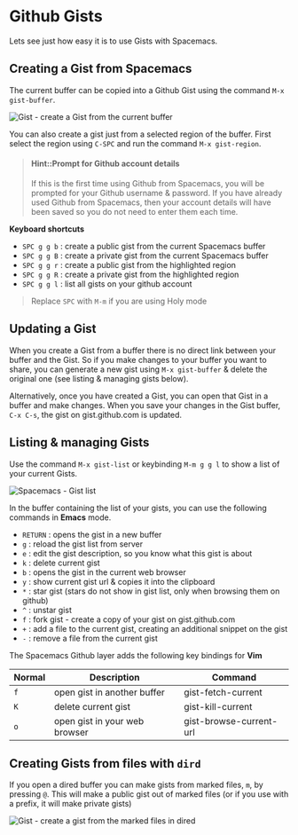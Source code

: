 # Github Gists

 Lets see just how easy it is to use Gists with Spacemacs.

## Creating a Gist from Spacemacs

The current buffer can be copied into a Github Gist using the command `M-x gist-buffer`.

![Gist - create a Gist from the current buffer](/images/spacemacs-gist-create-from-buffer.png)

You can also create a gist just from a selected region of the buffer.  First select the region using `C-SPC` and run the command `M-x gist-region`.

> #### Hint::Prompt for Github account details
> If this is the first time using Github from Spacemacs, you will be prompted for your Github username & password.
>  If you have already used Github from Spacemacs, then your account details will have been saved so you do not need to enter them each time.

**Keyboard shortcuts**
- `SPC g g b` : create a public gist from the current Spacemacs buffer
- `SPC g g B` : create a private gist from the current Spacemacs buffer
- `SPC g g r` : create a public gist from the highlighted region
- `SPC g g R` : create a private gist from the highlighted region
- `SPC g g l` : list all gists on your github account

> Replace `SPC` with `M-m` if you are using Holy mode

## Updating a Gist

When you create a Gist from a buffer there is no direct link between your buffer and the Gist.  So if you make changes to your buffer you want to share, you can generate a new gist using `M-x gist-buffer` & delete the original one (see listing & managing gists below).

Alternatively, once you have created a Gist, you can open that Gist in a buffer and make changes.  When you save your changes in the Gist buffer, `C-x C-s`, the gist on gist.github.com is updated.


## Listing & managing Gists

Use the command `M-x gist-list` or keybinding `M-m g g l` to show a list of your current Gists.

![Spacemacs - Gist list](/images/spacemacs-gist-list.png)

In the buffer containing the list of your gists, you can use the following commands in **Emacs** mode.

* `RETURN` : opens the gist in a new buffer
* `g` : reload the gist list from server
* `e` : edit the gist description, so you know what this gist is about
* `k` : delete current gist
* `b` : opens the gist in the current web browser
* `y` : show current gist url & copies it into the clipboard
* `*` : star gist (stars do not show in gist list, only when browsing them on github)
* `^` : unstar gist
* `f` : fork gist - create a copy of your gist on gist.github.com
* `+` : add a file to the current gist, creating an additional snippet on the gist
* `-` : remove a file from the current gist

The Spacemacs Github layer adds the following key bindings for **Vim**

| Normal | Description                   | Command                 |
|--------|-------------------------------|-------------------------|
| `f`    | open gist in another buffer   | gist-fetch-current      |
| `K`    | delete current gist           | gist-kill-current       |
| `o`    | open gist in your web browser | gist-browse-current-url |


## Creating Gists from files with `dird`

If you open a dired buffer you can make gists from marked files, `m`, by pressing `@`.  This will make a public gist out of marked files (or if you use with a prefix, it will make private gists)

![Gist - create a gist from the marked files in dired](/images/spacemacs-gist-dired-gist-from-file.png)
